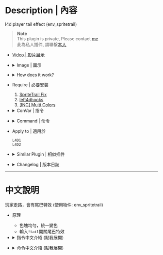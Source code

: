 # Description | 內容
l4d player tail effect (env_spritetrail)

> __Note__ <br/>
This plugin is private, Please contact [me](/#私人插件列表-private-plugins-list)<br/>
此為私人插件, 請聯繫[本人](/#私人插件列表-private-plugins-list)

* [Video | 影片展示](https://youtu.be/SXZMB0t2mtc)

* <details><summary>Image | 圖示</summary>

	<br/>![l4d_player_spritetrail_1](image/l4d_player_spritetrail_1.jpg)
	<br/>![l4d_player_spritetrail_2](image/l4d_player_spritetrail_2.jpg)
	<br/>![l4d_player_spritetrail_3](image/l4d_player_spritetrail_3.jpg)
</details>

* <details><summary>How does it work?</summary>

	* Attach trail effect while playing -> have fun
	* Type ```!tail``` -> choose colors or turn off
	* Does not work on bots in l4d1
</details>

* Require | 必要安裝
	1. [SpriteTrail Fix](https://github.com/fbef0102/L4D1_2-Plugins/tree/master/l4d2_spritetrail_fix)
	2. [left4dhooks](https://forums.alliedmods.net/showthread.php?t=321696)
	3. [[INC] Multi Colors](https://github.com/fbef0102/L4D1_2-Plugins/releases/tag/Multi-Colors)

* <details><summary>ConVar | 指令</summary>

	* cfg/sourcemod/l4d_player_spritetrail.cfg
		```php
		// 1=Enable Tail effect for everyone default? [1-Enable/0-Disable]
		l4d_player_spritetrail_default_value "1"

		// Enable Tail effect for Survivor, 1=Bot (Does not work in l4d1), 2=Real player, 3=Both
		l4d_player_spritetrail_survivor_enable "3"

		// Enable Tail effect for Infected, 1=Bot (Does not work in l4d1), 2=Real player, 3=Both
		l4d_player_spritetrail_infected_enable "3"

		// Players with these flags have access to have tail effect and use tail command. (Empty = Everyone, -1: Nobody)
		l4d_player_spritetrail_access_flag ""

		// Transparency of the tail (10-255).
		l4d_player_spritetrail_color_alpha "155"

		// The default tail color for survivor. 
		// Three values between 0-255 separated by spaces. RGB Color255 - Red Green Blue. [-1 -1 -1: Random]
		l4d_player_spritetrail_color_sur "-1 -1 -1"

		// The default tail color for infected.
		// Three values between 0-255 separated by spaces. RGB Color255 - Red Green Blue. [-1 -1 -1: Random]
		l4d_player_spritetrail_color_inf "-1 -1 -1"

		// How long the beam is shown
		// Must be greater than or equal to _changecolor_interval
		l4d_player_spritetrail_lifetime "5.0"

		// The width of the beam to the beginning.
		l4d_player_spritetrail_startwidth "15.0"

		// The width of the beam when it has full expanded.
		l4d_player_spritetrail_endwidth "3.0"

		// The default attached tail height
		l4d_player_spritetrail_height "10.0"

		// Time interval to change tail color to random (0=Don't change color)
		l4d_player_spritetrail_changecolor_interval "0.0"
		```
</details>

* <details><summary>Command | 命令</summary>

	* **Toggle the attached tailed. Usage: sm_tail [R G B|off|random|red|green|blue|purple|cyan|orange|white|pink|lime|maroon|teal|yellow|grey]**
		```php
		sm_tail
		sm_tails
		```
</details>

* Apply to | 適用於
	```
	L4D1
	L4D2
	```

* <details><summary>Similar Plugin | 相似插件</summary>

	1. [l4d_player_tail](/L4D_插件/Fun_娛樂/l4d_player_tail)
		> 一樣是尾巴特效，看自己喜歡用哪一種
</details>

* <details><summary>Changelog | 版本日誌</summary>

	* v1.4 (2024-12-14)
		* Update cvars

	* v1.3 (2024-7-9)
		* entity "env_spritetrail" make bots moving so fast in l4d1
		* Update Cvars

	* v1.2
		* Initial Release
</details>

- - - -
# 中文說明
玩家走路，會有尾巴特效 (使用物件: env_spritetrail)

* 原理
	* 色塊均勻，統一變色
	* 輸入```!tail```開關尾巴特效

* <details><summary>指令中文介紹 (點我展開)</summary>

	* cfg/sourcemod/l4d_player_spritetrail.cfg
		```php
		// 為1時，幫所有玩家預設打開特效尾巴
		l4d_player_spritetrail_default_value "1"

		// 倖存者打開特效尾巴, 1=Bot (L4D1無效), 2=真人玩家, 3=兩者都打開
		l4d_player_spritetrail_survivor_enable "3"

		// 特感打開特效尾巴, 1=Bot (L4D1無效), 2=真人玩家, 3=兩者都打開
		l4d_player_spritetrail_infected_enable "3"

		// 擁有這些權限的玩家，才可以使用尾巴特效 (留白 = 任何人都能, -1: 無人)
		l4d_player_spritetrail_access_flag ""

		// 尾巴顏色透明度 (10-255).
		l4d_player_spritetrail_color_alpha "155"

		// 設置倖存者尾巴顏色
		// 填入RGB三色 (三個數值介於0~255，需要空格) [-1 -1 -1: 隨機顏色]
		l4d_player_spritetrail_color_sur "-1 -1 -1"

		// 設置特感尾巴顏色
		// 填入RGB三色 (三個數值介於0~255，需要空格) [-1 -1 -1: 隨機顏色]
		l4d_player_spritetrail_color_inf "-1 -1 -1"

		// 尾巴特效的時間
		// 此數值必須大於或等於 "l4d_player_spritetrail_changecolor_interval" 指令數值
		l4d_player_spritetrail_lifetime "5.0"

		// 尾巴特效的起點寬度
		l4d_player_spritetrail_startwidth "15.0"

		// 尾巴特效的終點寬度
		l4d_player_spritetrail_endwidth "3.0"

		// 尾巴特效的高度
		l4d_player_spritetrail_height "10.0"

		// 每X秒變更尾巴特效的顏色 (0=顏色不變化)
		l4d_player_spritetrail_changecolor_interval "0.0"
		```
</details>

* <details><summary>命令中文介紹 (點我展開)</summary>

	* **!tail <顏色名稱或R G B>. 顏色: red, green, blue, purple, orange, yellow, white. 或是 3 個 0-255 RGB之值. 譬如: !tail red 或是 !tail 255 0 0**
		```php
		sm_tail
		sm_tails
		```
</details>
